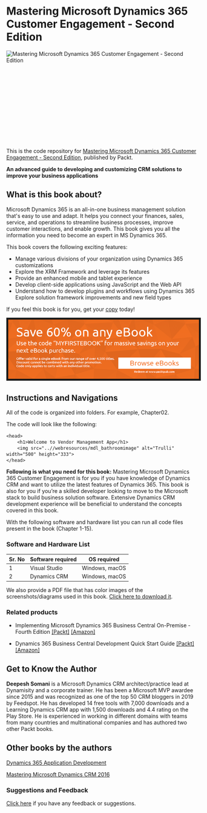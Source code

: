 # Mastering Microsoft Dynamics 365 Customer Engagement - Second Edition

<a href="https://www.packtpub.com/application-development/mastering-dynamics-365-second-edition?utm_source=github&utm_medium=repository&utm_campaign=9781788990226 "><img src="https://dz13w8afd47il.cloudfront.net/sites/default/files/imagecache/ppv4_main_book_cover/B10309.png" alt="Mastering Microsoft Dynamics 365 Customer Engagement - Second Edition" height="256px" align="right"></a>

This is the code repository for [Mastering Microsoft Dynamics 365 Customer Engagement - Second Edition](https://www.packtpub.com/application-development/mastering-dynamics-365-second-edition?utm_source=github&utm_medium=repository&utm_campaign=9781788990226), published by Packt.

**An advanced guide to developing and customizing CRM solutions to improve your business applications**

## What is this book about?
Microsoft Dynamics 365 is an all-in-one business management solution that's easy to use and adapt. It helps you connect your finances, sales, service, and operations to streamline business processes, improve customer interactions, and enable growth. This book gives you all the information you need to become an expert in MS Dynamics 365.

This book covers the following exciting features:
* Manage various divisions of your organization using Dynamics 365 customizations 
* Explore the XRM Framework and leverage its features 
* Provide an enhanced mobile and tablet experience 
* Develop client-side applications using JavaScript and the Web API 
* Understand how to develop plugins and workflows using Dynamics 365 
Explore solution framework improvements and new field types 

If you feel this book is for you, get your [copy](https://www.amazon.com/dp/1788990226) today!

<a href="https://www.packtpub.com/?utm_source=github&utm_medium=banner&utm_campaign=GitHubBanner"><img src="https://raw.githubusercontent.com/PacktPublishing/GitHub/master/GitHub.png" 
alt="https://www.packtpub.com/" border="5" /></a>

## Instructions and Navigations
All of the code is organized into folders. For example, Chapter02.

The code will look like the following:
```
<head>
    <h1>Welcome to Vendor Management App</h1>
    <img src="..//webresources/mdl_bathroomimage" alt="Trulli" width="500" height="333">
</head>
```

**Following is what you need for this book:**
Mastering Microsoft Dynamics 365 Customer Engagement is for you if you have knowledge of Dynamics CRM and want to utilize the latest features of Dynamics 365. This book is also for you if you’re a skilled developer looking to move to the Microsoft stack to build business solution software. Extensive Dynamics CRM development experience will be beneficial to understand the concepts covered in this book.


With the following software and hardware list you can run all code files present in the book (Chapter 1-15).
### Software and Hardware List
| Sr. No | Software required | OS required |
| -------- | ------------------------------------ | ----------------------------------- |
| 1 | Visual Studio | Windows, macOS |
| 2 | Dynamics CRM  | Windows, macOS |

We also provide a PDF file that has color images of the screenshots/diagrams used in this book. [Click here to download it](https://www.packtpub.com/sites/default/files/downloads/9781788990226_ColorImages.pdf).

### Related products
* Implementing Microsoft Dynamics 365 Business Central On-Premise - Fourth Edition [[Packt]](https://www.packtpub.com/application-development/implementing-microsoft-dynamics-365-business-central-premise-fourth-edition?utm_source=github&utm_medium=repository&utm_campaign=9781789133936) [[Amazon]](https://www.amazon.com/dp/1789133939)

* Dynamics 365 Business Central Development Quick Start Guide [[Packt]](https://www.packtpub.com/business/dynamics-365-business-central-development-quick-start-guide?utm_source=github&utm_medium=repository&utm_campaign=9781789347463) [[Amazon]](https://www.amazon.com/dp/1789347467)

## Get to Know the Author
**Deepesh Somani**
is a Microsoft Dynamics CRM architect/practice lead at Dynamisity and a corporate trainer. He has been a Microsoft MVP awardee since 2015 and was recognized as one of the top 50 CRM bloggers in 2019 by Feedspot. He has developed 14 free tools with 7,000 downloads and a Learning Dynamics CRM app with 1,500 downloads and 4.4 rating on the Play Store. He is experienced in working in different domains with teams from many countries and multinational companies and has authored two other Packt books.

## Other books by the authors
[Dynamics 365 Application Development](https://www.packtpub.com/application-development/dynamics-365-application-development?utm_source=github&utm_medium=repository&utm_campaign=9781788399784)

[Mastering Microsoft Dynamics CRM 2016](https://www.packtpub.com/application-development/mastering-microsoft-dynamics-crm-2016?utm_source=github&utm_medium=repository&utm_campaign=9781786466617)

### Suggestions and Feedback
[Click here](https://docs.google.com/forms/d/e/1FAIpQLSdy7dATC6QmEL81FIUuymZ0Wy9vH1jHkvpY57OiMeKGqib_Ow/viewform) if you have any feedback or suggestions.


